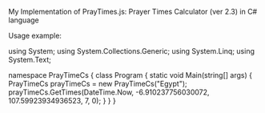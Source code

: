 My Implementation of PrayTimes.js: Prayer Times Calculator (ver 2.3) in C# language

Usage example:

using System;
using System.Collections.Generic;
using System.Linq;
using System.Text;

namespace PrayTimeCs
{
    class Program
    {
        static void Main(string[] args)
        {
            PrayTimeCs prayTimeCs = new PrayTimeCs("Egypt");
            prayTimeCs.GetTimes(DateTime.Now, -6.910237756030072, 107.59923934936523, 7, 0);
        }
    }
}

